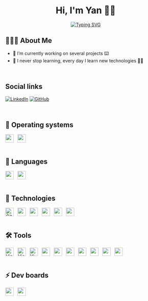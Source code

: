 <h1 align="center">Hi, I'm Yan 👋🏼</h1>

<p align="center">
  <a href="https://git.io/typing-svg"><img src="https://readme-typing-svg.demolab.com?font=Fira+Code&size=24&pause=1000&color=31ABE1&center=true&width=435&lines=Software+Engineer+;Tech+Enthusiast;and+Passionate+Learner!;Nice+to+meet+you..." alt="Typing SVG" /></a>
</p>

## 👨🏼‍💻 About Me

- 🔭 I’m currently working on several projects ⌨️
- 🌱 I never stop learning, every day I learn new technologies 💪🏼

<br />

## Social links

[![LinkedIn](https://img.shields.io/badge/LinkedIn-0077B5?style=for-the-badge&logo=linkedin&logoColor=white)](https://www.linkedin.com/in/yan-yamae/)
[![GitHub](https://img.shields.io/badge/github-171515?style=for-the-badge&logo=github&logoColor=white)](https://github.com/YanYamae)

<br />

## 💾 Operating systems

<div style="display: flex; align-items: center; gap: .75rem; flex-wrap: wrap">
  <img lt="Microsoft" width="26px" src="https://cdn.jsdelivr.net/gh/devicons/devicon/icons/windows8/windows8-original.svg" />
  <img lt="Linux" width="26px" src="https://cdn.jsdelivr.net/gh/devicons/devicon/icons/linux/linux-original.svg" />
</div>

<br />

## 📜 Languages

<div style="display: flex; align-items: center; gap: .75rem; flex-wrap: wrap">
  <img lt="C Embedded" width="26px" src="https://cdn.jsdelivr.net/gh/devicons/devicon/icons/embeddedc/embeddedc-plain.svg" />
  <img lt="C Language" width="26px" src="https://cdn.jsdelivr.net/gh/devicons/devicon/icons/c/c-original.svg" />
  
  
  
  
  
</div>

<br />

## 📡 Technologies

<div style="display: flex; align-items: center; gap: .75rem; flex-wrap: wrap">
  <img alt="Git" width="26px" src="https://cdn.jsdelivr.net/gh/devicons/devicon/icons/git/git-original.svg" />
  <img lt="CMake" width="26px" src="https://cdn.jsdelivr.net/gh/devicons/devicon/icons/cmake/cmake-original.svg" />
  <img lt="SSH" width="26px" src="https://cdn.jsdelivr.net/gh/devicons/devicon/icons/ssh/ssh-original-wordmark.svg" />
  <img lt="Markdown" width="26px" src="https://cdn.jsdelivr.net/gh/devicons/devicon/icons/markdown/markdown-original.svg" />
  <img lt="Docker" width="26px" src="https://cdn.jsdelivr.net/gh/devicons/devicon/icons/docker/docker-original-wordmark.svg" />
  <img lt="Wordpress" width="26px" src="https://cdn.jsdelivr.net/gh/devicons/devicon/icons/wordpress/wordpress-original.svg" />
</div>

<br />

## 🛠 Tools

<div style="display: flex; align-items: center; gap: .75rem; flex-wrap: wrap">
  <img alt="Visual Studio Code" width="26px" src="https://cdn.jsdelivr.net/gh/devicons/devicon/icons/vscode/vscode-original.svg" />
  <img alt="Visual Studio" width="26px" src="https://cdn.jsdelivr.net/gh/devicons/devicon/icons/visualstudio/visualstudio-plain.svg" />
  <img alt="Vim" width="26px" src="https://cdn.jsdelivr.net/gh/devicons/devicon/icons/vim/vim-original.svg" />
  <img lt="Jira" width="26px" src="https://cdn.jsdelivr.net/gh/devicons/devicon/icons/jira/jira-original-wordmark.svg" />
  <img lt="Confluence" width="26px" src="https://cdn.jsdelivr.net/gh/devicons/devicon/icons/confluence/confluence-original-wordmark.svg" />
  <img lt="GitHub" width="26px" src="https://cdn.jsdelivr.net/gh/devicons/devicon/icons/github/github-original.svg" />
  <img lt="GitLab" width="26px" src="https://cdn.jsdelivr.net/gh/devicons/devicon/icons/gitlab/gitlab-original.svg" />
  <img lt="Inkscape" width="26px" src="https://cdn.jsdelivr.net/gh/devicons/devicon/icons/inkscape/inkscape-original.svg" />
  <img lt="MongoDB" width="26px" src="https://cdn.jsdelivr.net/gh/devicons/devicon/icons/mongodb/mongodb-original-wordmark.svg" />
  <img lt="MySQL" width="26px" src="https://cdn.jsdelivr.net/gh/devicons/devicon/icons/mysql/mysql-original.svg" />
</div>

<br />

## ⚡️ Dev boards

<div style="display: flex; align-items: center; gap: .75rem; flex-wrap: wrap">
  <img lt="Raspberry" width="26px" src="https://cdn.jsdelivr.net/gh/devicons/devicon/icons/raspberrypi/raspberrypi-original.svg" />
  <img lt="Arduino" width="26px" src="https://cdn.jsdelivr.net/gh/devicons/devicon/icons/arduino/arduino-original-wordmark.svg" />
</div>
